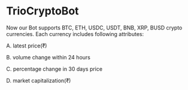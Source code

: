 # TrioCryptoBot
Now our Bot supports BTC, ETH, USDC, USDT, BNB, XRP, BUSD crypto currencies. Each currency includes following attributes:

A. latest price(₹)

B. volume change within 24 hours

C. percentage change in 30 days price

D. market capitalization(₹)